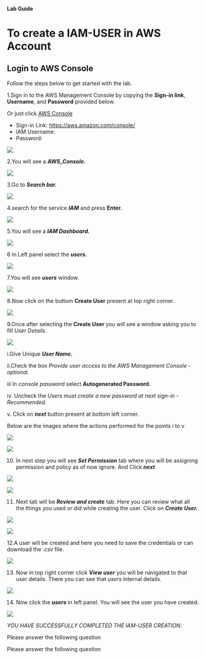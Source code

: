 #### Lab Guide 
# To create a IAM-USER in AWS Account 

## Login to AWS Console

Follow the steps below to get started with the lab.
  
1.Sign in to the AWS Management Console by copying the  **Sign-in link**, **Username**, and **Password** provided below.

Or just click [AWS Console](https://aws.amazon.com/console/ )

  - Sign-in Link: https://aws.amazon.com/console/
  - IAM Username:
  - Password:

  ![](./images/step1.png )

2.You will see a ***AWS_Console.***

![](./images/Screenshot%20(283).png)

3.Go to ***Search bar.***

![](./images/VPC02.png)

4.search for the service ***IAM*** and press **Enter.**

![](./images/IAM01.png)

5.You will see a ***IAM Dashboard.***

![](./images/IAM02.png)

6 In Left panel select the ***users.***

![](./images/IAM03.png)

7.You will see ***users*** window.

![](./images/IAM04.png)

8.Now click on the buttom **Create User** present at top right corner. 

![](./images/IAM05.png)

9.Once after selecting the **Create User** you will see a window asking you to fill *User Details.*

![](./images/IAM06.png)

i.Give Unique ***User Name.***

ii.Check the box *Provide user access to the AWS Management Console - optional.*

iii In *console password* select **Autogenerated Password.** 

iv. Uncheck the *Users must create a new password at next sign-in - Recommended.*

v. Click on ***next*** button present at bottom left corner.

Below are the images where the actions performed for the points i to v

![](./images/IAM07.png)

![](./images/IAM10.png)

10. In next step you will see ***Set Permission*** tab where you will be assigning permission and policy as of now ignore. And Click ***next***

![](./images/IAM11.png)

![](./images/IAM12.png)

11. Next tab will be ***Review and create*** tab. Here you can review what all the things you used or did while creating the user. Click on ***Create User.***

![](./images/IAM13.png)

![](./images/IAM14.png)

12.A user will be created and here you need to save the credentials or can download the *.csv* file.

![](./images/IAM15.png)

13. Now in top right corner click ***View user*** you will be navigated to that user details. There you can see that *users* internal details.

![](./images/IAM16.png)

14. Now click the ***users*** in left panel. You will see the user you have created.

![](./images/IAM17.png)

*YOU HAVE SUCCESSFULLY COMPLETED THE IAM-USER CREATION*.

Please answer the following question
<question source="https://raw.githubusercontent.com/SumitSP404/Spek_Repo/main/Trails/questions/01-question.md"/>

Please answer the following question
<question source="https://raw.githubusercontent.com/SumitSP404/Spek_Repo/main/Trails/questions/02-question.md"/>




